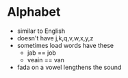 # Alphabet

* similar to English
* doesn't have j,k,q,v,w,x,y,z
* sometimes load words have these
    * jab == job
    * veain == van
* fada on a vowel lengthens the sound
